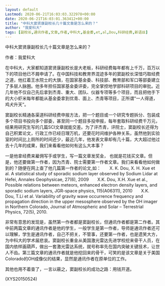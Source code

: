 ```yaml
---
layout: default
Lastmod: 2020-06-21T16:03:03.322978+00:00
date: 2020-06-21T16:03:01.363412+00:00
title: "中科大窦贤康副校长几十篇文章是怎么来的？"
author: "我爱科大"
tags: [副校长,通讯作者,文章,作者,中科大,基金委,et,al,Dou,科研经费,新语丝]
---
```


中科大窦贤康副校长几十篇文章是怎么来的？

作者：我爱科大

在中科大，大家都知道窦贤康副校长是大老板，科研经费每年都有上千万，百万以下的项目他已不屑申请了。在中国科技和教育界混迹多年的窦副校长深愔巧取经费之道，他扛着王水院士的大旗，在国家基金委、科技部、教育部和军口等部委建立了多层人脉圈。他多年担任国家基金委评委，完全掌控地学部科研项目的审批。近几年他不仅自己先后拿到杰青、重大、团队、仪器专项等多个项目，而且把他手下的大小虾米每年都能从基金委拿到优青、面上、杰青等项目，正所谓“一人得道，鸡犬升天”。

窦副校长精通各渠道科研经费申报方法，把一个题目或一个研究专题拆分、包装成多个项目书投向多个部委，甚至同一个题目多投申报，每年套取科研经费千万元，结果用研究生写的几篇SCI文章就能交差。为了评杰青，评院士，窦副校长还得为自己积累论文，行政工作已经日理万机，还要花时间维护各种关系，虽然他到实验室的时间比上厕所的时间还少，最近几年，他发表文章却有几十篇，大大超过他过去十几年的成果，我们来看看他如何有这么大本事？

一是他拿经费来雇佣写手或学生，写一篇文章发奖金， 也就是花钱买文章。但是，他还要做第一作者，因为杰青、院士需要第一作者文章。我们来看看他如何做到的？随便在网上查了他几篇第一作者的论文,如：　　X. K. Dou, X. H. Xue et al. A statistical study of sporadic sodium layer observed by Sodium Lidar at Hefei, Annales Geophysicae, 27(6), 2009　　X.K. Dou, X.H. Xue et al., Possible relations between meteors, enhanced electron density layers, and sporadic sodium layers, JGR-space physics, 115(A06311), 2010　　X.K. Dou, T.Li et al. Variability of gravity wave occurrence frequency and propagation direction in the upper mesosphere observed by the OH imager in Northern Colorado, Journal of Atmospheric and Solar – Terrestrial Physics, 72(5), 2010.

非常有意思的发现是，虽然第一作者都是窦副校长，但通讯作者都是第二作者。其中前两篇文章的通讯作者是他的学生，一般学生是第一作者，导师是通讯作者还可以理解，学生是通讯作者，自己不把关，不管事，还要第一作者，也是遗笑大方，为中科大的学术届悲哀。窦副校长重金从美国激光雷达先进学校挖来骨干人员，在国内依样画葫芦，做出一套激光雷达系统，就号称率先在国内突破关键技术，让世人不齿。第三篇文章的通讯作者就是他挖回来的骨干，可笑的是该文章是关于美国Colorado的OH成像仪的结果，显然是通讯作者在原单位的工作。

其他也用不着查了，一言以蔽之，窦副校长的成功之路：用钱开道。

(XYS20150524)

